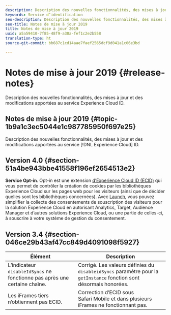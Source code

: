 ```yaml
---
description: Description des nouvelles fonctionnalités, des mises à jour et des modifications apportées au service Experience Cloud ID.
keywords: Service d’identification
seo-description: Description des nouvelles fonctionnalités, des mises à jour et des modifications apportées au service Experience Cloud ID.
seo-title: Notes de mise à jour 2019
title: Notes de mise à jour 2019
uuid: a5a59410-7f85-48f9-a30a-fef1c2e2b558
translation-type: ht
source-git-commit: bb687c1cd14aae7faef2565dcf9d041a1c06e3bd

---
```



# Notes de mise à jour 2019 {#release-notes}

Description des nouvelles fonctionnalités, des mises à jour et des modifications apportées au service Experience Cloud ID.

## Notes de mise à jour 2019 {#topic-1b9a1c3ec5044e1c987785950f697e25}

Description des nouvelles fonctionnalités, des mises à jour et des modifications apportées au service [!DNL Experience Cloud] ID.

## Version 4.0 {#section-51a4be943bbe41558f196ef2654513e2}

**Service Opt-in**. Opt-in est une extension [d’Experience Cloud ID (ECID)](https://marketing.adobe.com/resources/help/fr_FR/mcvid/) qui vous permet de contrôler la création de cookies par les bibliothèques Experience Cloud sur les pages web pour les visiteurs (ainsi que de décider quelles sont les bibliothèques concernées). Avec [Launch](https://docs.adobelaunch.com/), vous pouvez simplifier la collecte des consentements de souscription des visiteurs pour la solution Experience Cloud en autorisant Analytics, Target, Audience Manager et d’autres solutions Experience Cloud, ou une partie de celles-ci, à souscrire à votre système de gestion du consentement.

## Version 3.4 {#section-046ce29b43af47cc849d4091098f5927}

| Élément | Description |
|---|---|
| L’indicateur `disableIdSyncs` ne fonctionne pas après une certaine chaîne. | Corrigé. Les valeurs définies du `disableidSyncs` paramètre pour la `getInstance` fonction sont désormais honorées. |
| Les iFrames tiers n’obtiennent pas ECID. | Correction d’ECID sous Safari Mobile et dans plusieurs iFrames ne fonctionnant pas. |

